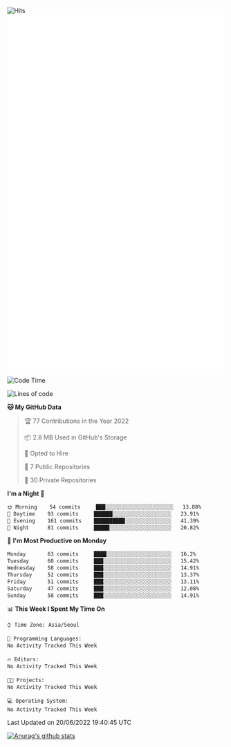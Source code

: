 ![Hits](https://hits.seeyoufarm.com/api/count/incr/badge.svg?url=https%3A%2F%2Fgithub.com%2Fkokose1234&count_bg=%2379C83D&title_bg=%23555555&icon=apple.svg&icon_color=%23E7E7E7&title=hits&edge_flat=false)
<br/>
![Metrics](https://github.com/kokose1234/kokose1234/blob/main/github-metrics.svg)

<!--START_SECTION:waka-->
![Code Time](http://img.shields.io/badge/Code%20Time-648%20hrs%2043%20mins-blue)

![Lines of code](https://img.shields.io/badge/From%20Hello%20World%20I%27ve%20Written-948%20Thousand%20lines%20of%20code-blue)

**🐱 My GitHub Data** 

> 🏆 77 Contributions in the Year 2022
 > 
> 📦 2.8 MB Used in GitHub's Storage 
 > 
> 💼 Opted to Hire
 > 
> 📜 7 Public Repositories 
 > 
> 🔑 30 Private Repositories  
 > 
**I'm a Night 🦉** 

```text
🌞 Morning    54 commits     ███░░░░░░░░░░░░░░░░░░░░░░   13.88% 
🌆 Daytime    93 commits     ██████░░░░░░░░░░░░░░░░░░░   23.91% 
🌃 Evening    161 commits    ██████████░░░░░░░░░░░░░░░   41.39% 
🌙 Night      81 commits     █████░░░░░░░░░░░░░░░░░░░░   20.82%

```
📅 **I'm Most Productive on Monday** 

```text
Monday       63 commits     ████░░░░░░░░░░░░░░░░░░░░░   16.2% 
Tuesday      60 commits     ███░░░░░░░░░░░░░░░░░░░░░░   15.42% 
Wednesday    58 commits     ███░░░░░░░░░░░░░░░░░░░░░░   14.91% 
Thursday     52 commits     ███░░░░░░░░░░░░░░░░░░░░░░   13.37% 
Friday       51 commits     ███░░░░░░░░░░░░░░░░░░░░░░   13.11% 
Saturday     47 commits     ███░░░░░░░░░░░░░░░░░░░░░░   12.08% 
Sunday       58 commits     ███░░░░░░░░░░░░░░░░░░░░░░   14.91%

```


📊 **This Week I Spent My Time On** 

```text
⌚︎ Time Zone: Asia/Seoul

💬 Programming Languages: 
No Activity Tracked This Week

🔥 Editors: 
No Activity Tracked This Week

🐱‍💻 Projects: 
No Activity Tracked This Week

💻 Operating System: 
No Activity Tracked This Week

```


 Last Updated on 20/06/2022 19:40:45 UTC
<!--END_SECTION:waka-->

[![Anurag's github stats](https://github-readme-stats.vercel.app/api?username=kokose1234&theme=dracula)](https://github.com/anuraghazra/github-readme-stats)



	
